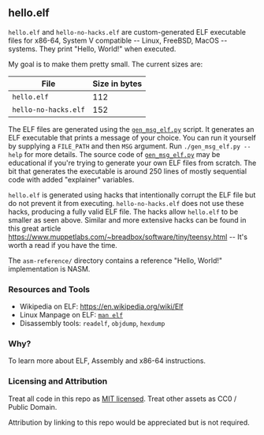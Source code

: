 ## hello.elf

`hello.elf` and `hello-no-hacks.elf` are custom-generated ELF executable files
for x86-64, System V compatible -- Linux, FreeBSD, MacOS -- systems. They
print "Hello, World!" when executed.

My goal is to make them pretty small. The current sizes are:

| File                 | Size in bytes |
| -------------------- | ------------- |
| `hello.elf`          | 112           |
| `hello-no-hacks.elf` | 152           |

The ELF files are generated using the [`gen_msg_elf.py`](./gen_msg_elf.py)
script. It generates an ELF executable that prints a message of your choice.
You can run it yourself by supplying a `FILE_PATH` and then `MSG` argument. Run
`./gen_msg_elf.py --help` for more details. The source code of
[`gen_msg_elf.py`](./gen_msg_elf.py) may be educational if you're trying to
generate your own ELF files from scratch. The bit that generates the executable
is around 250 lines of mostly sequential code with added "explainer" variables.

`hello.elf` is generated using hacks that intentionally corrupt the ELF file
but do not prevent it from executing. `hello-no-hacks.elf` does not use these
hacks, producing a fully valid ELF file. The hacks allow `hello.elf` to be
smaller as seen above. Similar and more extensive hacks can be found in this
great article <https://www.muppetlabs.com/~breadbox/software/tiny/teensy.html>
-- It's worth a read if you have the time.

The `asm-reference/` directory contains a reference "Hello, World!"
implementation is NASM.

### Resources and Tools

- Wikipedia on ELF: <https://en.wikipedia.org/wiki/Elf>
- Linux Manpage on ELF: [`man elf`](https://www.man7.org/linux/man-pages/man5/elf.5.html)
- Disassembly tools: `readelf`, `objdump`, `hexdump`

### Why?

To learn more about ELF, Assembly and x86-64 instructions.

### Licensing and Attribution

Treat all code in this repo as [MIT licensed](./LICENSE.txt). Treat other
assets as CC0 / Public Domain.

Attribution by linking to this repo would be appreciated but is not required.

